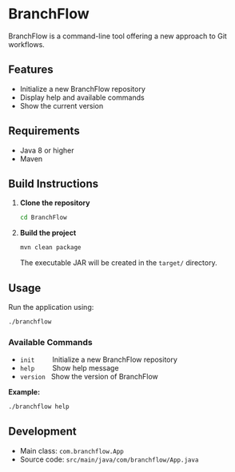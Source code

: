 # BranchFlow

BranchFlow is a command-line tool offering a new approach to Git workflows.

## Features

- Initialize a new BranchFlow repository
- Display help and available commands
- Show the current version

## Requirements

- Java 8 or higher
- Maven

## Build Instructions

1. **Clone the repository**  
   ```sh
   cd BranchFlow
   ```

2. **Build the project**  
   ```sh
   mvn clean package
   ```

   The executable JAR will be created in the `target/` directory.

## Usage

Run the application using:

```sh
./branchflow
```

### Available Commands

- `init` &nbsp;&nbsp;&nbsp;&nbsp;&nbsp;&nbsp;&nbsp;&nbsp;Initialize a new BranchFlow repository
- `help` &nbsp;&nbsp;&nbsp;&nbsp;&nbsp;&nbsp;&nbsp;&nbsp;Show help message
- `version` &nbsp;&nbsp;Show the version of BranchFlow

**Example:**

```sh
./branchflow help
```

## Development

- Main class: `com.branchflow.App`
- Source code: `src/main/java/com/branchflow/App.java`
